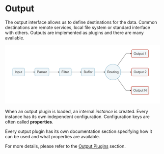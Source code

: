 # Output

The output interface allows us to define destinations for the data. Common destinations are remote services, local file system or standard interface with others. Outputs are implemented as plugins and there are many available.

![](../../.gitbook/assets/logging_pipeline_output.png)

When an output plugin is loaded, an internal _instance_ is created. Every instance has its own independent configuration. Configuration keys are often called **properties**.

Every output plugin has its own documentation section specifying how it can be used and what properties are available.

For more details, please refer to the [Output Plugins](https://github.com/fluent/fluent-bit-docs/tree/31ef18ea4f94004badcc169d0e12e60967d50ef9/concepts/output/README.md) section.

